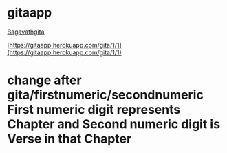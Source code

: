 # gitaapp
[Bagavathgita](https://gitaapp.herokuapp.com/gita/1/1)


[https://gitaapp.herokuapp.com/gita/1/1](https://gitaapp.herokuapp.com/gita/1/1)

# change after gita/firstnumeric/secondnumeric First numeric digit represents Chapter and Second numeric digit is Verse in that Chapter

